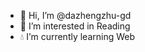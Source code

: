 - 👋 Hi, I’m @dazhengzhu-gd
- 🌊 I’m interested in Reading
- 💧 I’m currently learning Web

<!---
dazhengzhu-gd/dazhengzhu-gd is a ✨ special ✨ repository because its `README.md` (this file) appears on your GitHub profile.
You can click the Preview link to take a look at your changes.
--->
